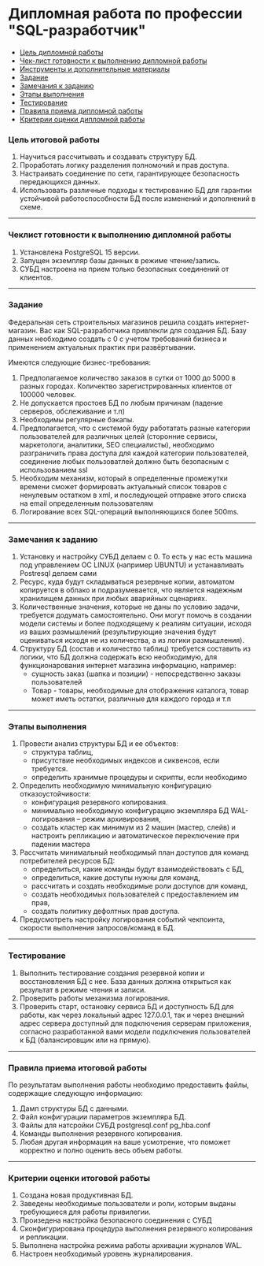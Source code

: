 # Дипломная работа по профессии "SQL-разработчик"

* [Цель дипломной работы](#цель-дипломной-работы)
* [Чек-лист готовности к выполнению дипломной работы](#Чек-лист-готовности-к-выполнению-дипломной-работы)
* [Инструменты и дополнительные материалы](#Инструменты-и-дополнительные-материалы)
* [Задание](#задание)
* [Замечания к заданию](#замечания-к-заданию) 
* [Этапы выполнения](#этапы-выполнения) 
* [Тестирование](#тестирование) 
* [Правила приема дипломной работы](#правила-приема-итоговой-работы)
* [Критерии оценки дипломной работы](#критерии-оценки-итоговой-работы)

### Цель итоговой работы

1. Научиться рассчитывать и создавать структуру БД.
2. Проработать логику разделения полномочий и прав доступа.
3. Настраивать соединение по сети, гарантирующее безопасность передающихся данных. 
4. Использовать различные подходы к тестированию БД для гарантии устойчивой работоспособности БД после изменений и дополнений в схеме.
------

### Чеклист готовности к выполнению дипломной работы

1. Установлена PostgreSQL 15 версии.
2. Запущен экземпляр базы данных в режиме чтение/запись.
3. СУБД настроена на прием только безопасных соединений от клиентов.

------

### Задание 

Федеральная сеть строительных магазинов решила создать интернет-магазин. Вас как SQL-разработчика привлекли для создания БД. Базу данных необходимо создать с 0 с 
учетом требований бизнеса и применением актуальных практик при развёртывании. 

Имеются следующие бизнес-требования:

1. Предполагаемое количество заказов в сутки от 1000 до 5000 в разных городах. Количектво зарегистрированных клиентов от 100000 человек.
2. Не допускается простоев БД по любым причинам (падение серверов, обслеживание и т.п)
3. Необходимы регулярные бэкапы.
4. Предполагается, что с системой буду работатать разные категории пользователей для различных целей (сторонние сервисы, маркетологи, аналитики, SEO специалисты), необходимо разграничить права доступа для каждой категории пользователей, соединение любых пользоватлей должно быть безопасным с использованием ssl
5. Необходим механизм, который в определенные промежутки времени сможет формировать актуальный список товаров с ненулевым остатком в xml, и последующей отправке этого списка на email определенным пользователям
6. Логирование всех SQL-операций выполняющихся более 500ms.
  
---

### Замечания к заданию
1. Установку и настройку СУБД делаем с 0. То есть у нас есть машина под управлением ОС LINUX (например UBUNTU) и устанавливать Postresql делаем сами
3. Ресурс, куда будут складываться резервные копии, автоматом копируется в облако и подразумевается, что является надежным хранилищем данных при любых аварийных сценариях.
4. Количественные значения, которые не даны по условию задачи, требуется додумать самостоятельно. Они могут помочь в создании модели системы и более подходящему к реалиям ситуации, исходя из ваших размышлений (результирующие значения будут оцениваться исходя не из количества, а из логики размышления).
5. Структуру БД (состав и количество таблиц) требуется составить из логики, что БД должна содержать всю необходимую, для функционарования интернет магазина информацию, например:
   - сущность заказ (шапка и позиции) - непосредственно заказы пользователей
   - Товар - товары, необходимые для отображения каталога, товар может иметь остатки, различные для каждого города
   и т.п 
 
---

### Этапы выполнения
1. Провести анализ структуры БД и ее объектов:
    - структура таблиц,
    - присутствие необходимых индексов и сиквенсов, если требуется.
    - определить хранимые процедуры и скрипты, если необходимо
2. Определить необходимую минимальную конфигурацию отказоустойчивости:
    - конфигурация резервного копирования. 
    - минимально необходимую  конфигурацию экземпляра БД WAL-логирования – режим архивирования,
    - создать кластер как минимум из 2 машин (мастер, слейв) и настроить репликацию и автоматическое переключение при падении мастера
3. Рассчитать минимальный необходимый план доступов для команд потребителей ресурсов БД:
    - определиться, какие команды будут взаимодействовать с БД,
    - определиться, какие доступы нужны для команд,
    - рассчитать и создать необходимые роли доступов для команд,
    - создать необходимых пользователей с предоставлением им прав,
    - создать политику дефолтных прав доступа.
4. Предусмотреть настройку логирования событий чекпоинта, скорости выполнения запросов/команд в БД.

---

###  Тестирование
1. Выполнить тестирование создания резервной копии и восстановления БД с нее. База данных должна открыться как результат в режиме чтения и записи.
2. Проверить работы механизма логирования.
3. Проверить старт, остановку сервиса БД и доступность БД для работы, как через локальный адрес 127.0.0.1, так и через внешний адрес сервера доступный для подключения серверам приложения, согласно разработанной вами модели подключения пользователей к БД (балансировщик или на прямую).
 
---

###  Правила приема итоговой работы

По результатам выполнения работы необходимо предоставить файлы, содержащие следующую информацию:
1. Дамп структуры БД с данными.
2. Файл конфигурации параметров экземпляра БД.
3. Файлы для натсройки СУБД postgresql.conf pg_hba.conf
4. Команды выполнения резервного копирования.
5. Любая другая информация на ваше усмотрение, что поможет корректно и полно оценить весь объем работы.

---

### Критерии оценки итоговой работы
1. Создана новая продуктивная БД.
2. Заведены необходимые пользователи и роли, которым выданы требующиеся для работы привилегии.
3. Произедена настройка безопасного соединения с СУБД
4. Сконфигурирована процедура выполнения резервного копирования и репликации.
5. Выполнена настройка режима работы архивации журналов WAL.
6. Настроен необходимый уровень журналирования.
